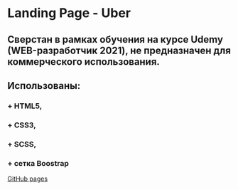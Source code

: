 
# Landing Page - Uber

## Сверстан в рамках обучения на курсе Udemy (WEB-разработчик 2021), не предназначен для коммерческого использования.

## Использованы: 
  ### + HTML5,
  ### + CSS3,
  ### + SCSS,
  ### + сетка Boostrap
[GitHub pages](https://safonix.github.io/uber/)

